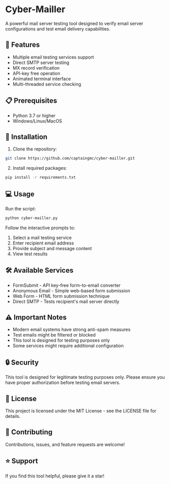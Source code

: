 # Cyber-Mailler

A powerful mail server testing tool designed to verify email server configurations and test email delivery capabilities.

## 🚀 Features

- Multiple email testing services support
- Direct SMTP server testing
- MX record verification
- API-key free operation
- Animated terminal interface
- Multi-threaded service checking

## 📋 Prerequisites

- Python 3.7 or higher
- Windows/Linux/MacOS

## 🔧 Installation

1. Clone the repository:
```bash
git clone https://github.com/captaingmc/cyber-mailler.git
```

2. Install required packages:
```bash
pip install -r requirements.txt
```

## 💻 Usage

Run the script:
```bash
python cyber-mailler.py
```

Follow the interactive prompts to:
1. Select a mail testing service
2. Enter recipient email address
3. Provide subject and message content
4. View test results

## 🛠️ Available Services

- FormSubmit - API key-free form-to-email converter
- Anonymous Email - Simple web-based form submission
- Web Form - HTML form submission technique
- Direct SMTP - Tests recipient's mail server directly

## ⚠️ Important Notes

- Modern email systems have strong anti-spam measures
- Test emails might be filtered or blocked
- This tool is designed for testing purposes only
- Some services might require additional configuration

## 🔒 Security

This tool is designed for legitimate testing purposes only. Please ensure you have proper authorization before testing email servers.

## 📝 License

This project is licensed under the MIT License - see the LICENSE file for details.

## 🤝 Contributing

Contributions, issues, and feature requests are welcome!

## ⭐ Support

If you find this tool helpful, please give it a star!

```